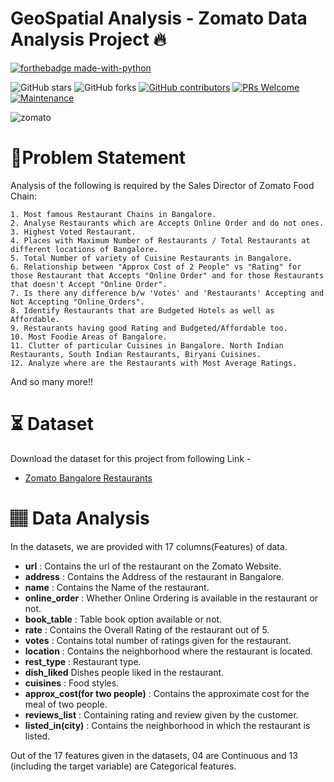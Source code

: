 # GeoSpatial Analysis - Zomato Data Analysis Project 🔥

<p align="center">

  [![forthebadge made-with-python](http://ForTheBadge.com/images/badges/made-with-python.svg)](https://www.python.org/)
  
  ![GitHub stars](https://img.shields.io/github/stars/Lokesh-Attarde/Geospatial-Analysis-Project)
  ![GitHub forks](https://img.shields.io/github/forks/Lokesh-Attarde/Geospatial-Analysis-Project)
  [![GitHub contributors](https://img.shields.io/github/contributors/Lokesh-Attarde/Geospatial-Analysis-Project.svg)](https://GitHub.com/Lokesh-Attarde/Geospatial-Analysis-Project/graphs/contributors/)
  [![PRs Welcome](https://img.shields.io/badge/PRs-welcome-brightgreen.svg?style=flat-square)](http://makeapullrequest.com)
  [![Maintenance](https://img.shields.io/badge/Maintained%3F-yes-green.svg)](https://GitHub.com/Naereen/StrapDown.js/graphs/commit-activity)
</p>  

![zomato](https://user-images.githubusercontent.com/84115928/139818260-1d656ae6-8abb-455f-9c1a-5b036734e484.jpg)

# 📝Problem Statement
Analysis of the following is required by the Sales Director of Zomato Food Chain:

    1. Most famous Restaurant Chains in Bangalore.
    2. Analyse Restaurants which are Accepts Online Order and do not ones.
    3. Highest Voted Restaurant.
    4. Places with Maximum Number of Restaurants / Total Restaurants at different locations of Bangalore.
    5. Total Number of variety of Cuisine Restaurants in Bangalore.
    6. Relationship between "Approx Cost of 2 People" vs "Rating" for those Restaurant that Accepts "Online Order" and for those Restaurants that doesn't Accept "Online Order".
    7. Is there any difference b/w 'Votes' and 'Restaurants' Accepting and Not Accepting "Online_Orders".
    8. Identify Restaurants that are Budgeted Hotels as well as Affordable.
    9. Restaurants having good Rating and Budgeted/Affordable too.
    10. Most Foodie Areas of Bangalore.
    11. Clutter of particular Cuisines in Bangalore. North Indian Restaurants, South Indian Restaurants, Biryani Cuisines.
    12. Analyze where are the Restaurants with Most Average Ratings.

And so many more!!

# ⏳ Dataset
Download the dataset for this project from following Link -
* [Zomato Bangalore Restaurants](https://www.kaggle.com/himanshupoddar/zomato-bangalore-restaurants/download)

# 🏽‍ Data Analysis
In the datasets, we are provided with 17 columns(Features) of data.

* **url** : Contains the url of the restaurant on the Zomato Website.
* **address** : Contains the Address of the restaurant in Bangalore.
* **name** : Contains the Name of the restaurant.
* **online_order** : Whether Online Ordering is available in the restaurant or not.
* **book_table** : Table book option available or not.
* **rate** : Contains the Overall Rating of the restaurant out of 5.
* **votes** : Contains total number of ratings given for the restaurant.
* **location** : Contains the neighborhood where the restaurant is located.
* **rest_type** : Restaurant type.
* **dish_liked** Dishes people liked in the restaurant.
* **cuisines** : Food styles.
* **approx_cost(for two people)** : Contains the approximate cost for the meal of two people.
* **reviews_list** : Containing rating and review given by the customer.
* **listed_in(city)** : Contains the neighborhood in which the restaurant is listed.

Out of the 17 features given in the datasets, 04 are Continuous and 13 (including the target variable) are Categorical features.
